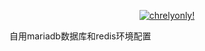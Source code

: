 
<p align="center">
  <a href="https://nginx-3.frp.chrelyonly.cn" target="_blank">
    <img alt="chrelyonly!" src="https://nginx-3.frp.chrelyonly.cn/moe-counter-api/@chrelyonly?name=chrelyonly&theme=rule34">
  </a>
</p>


自用mariadb数据库和redis环境配置
